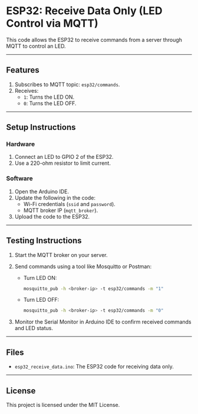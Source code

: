# ESP32: Receive Data Only (LED Control via MQTT)

This code allows the ESP32 to receive commands from a server through MQTT to control an LED.

---

## Features

1. Subscribes to MQTT topic: `esp32/commands`.
2. Receives:
   - `1`: Turns the LED ON.
   - `0`: Turns the LED OFF.

---

## Setup Instructions

### **Hardware**
1. Connect an LED to GPIO 2 of the ESP32.
2. Use a 220-ohm resistor to limit current.

### **Software**
1. Open the Arduino IDE.
2. Update the following in the code:
   - Wi-Fi credentials (`ssid` and `password`).
   - MQTT broker IP (`mqtt_broker`).
3. Upload the code to the ESP32.

---

## Testing Instructions

1. Start the MQTT broker on your server.
2. Send commands using a tool like Mosquitto or Postman:
   - Turn LED ON:
     ```bash
     mosquitto_pub -h <broker-ip> -t esp32/commands -m "1"
     ```
   - Turn LED OFF:
     ```bash
     mosquitto_pub -h <broker-ip> -t esp32/commands -m "0"
     ```

3. Monitor the Serial Monitor in Arduino IDE to confirm received commands and LED status.

---

## Files
- `esp32_receive_data.ino`: The ESP32 code for receiving data only.

---

## License
This project is licensed under the MIT License.
